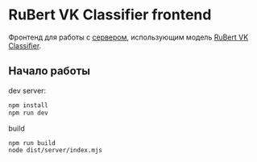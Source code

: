# RuBert VK Classifier frontend

Фронтенд для работы с [сервером](), использующим модель [RuBert VK Classifier](https://github.com/MrDaseMan/rubert-vk-classifier).

## Начало работы

dev server:
```bash
npm install
npm run dev
```

build
```bash
npm run build
node dist/server/index.mjs
```